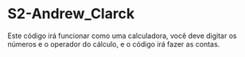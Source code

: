 # S2-Andrew_Clarck
Este código irá funcionar como uma calculadora, você deve digitar os números e o operador do cálculo, e o código irá fazer as contas.